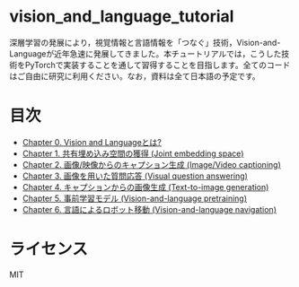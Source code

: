 # vision_and_language_tutorial
深層学習の発展により，視覚情報と言語情報を「つなぐ」技術，Vision-and-Languageが近年急速に発展してきました。本チュートリアルでは，こうした技術をPyTorchで実装することを通して習得することを目指します。全てのコードはご自由に研究に利用ください。なお，資料は全て日本語の予定です。

# 目次
- [Chapter 0. Vision and Languageとは?]()
- [Chapter 1. 共有埋め込み空間の獲得 (Joint embedding space)]()
- [Chapter 2. 画像/映像からのキャプション生成 (Image/Video captioning)]()
- [Chapter 3. 画像を用いた質問応答 (Visual question answering)]()
- [Chapter 4. キャプションからの画像生成 (Text-to-image generation)]()
- [Chapter 5. 事前学習モデル (Vision-and-language pretraining)]()
- [Chapter 6. 言語によるロボット移動 (Vision-and-language navigation)]()

# ライセンス
MIT
